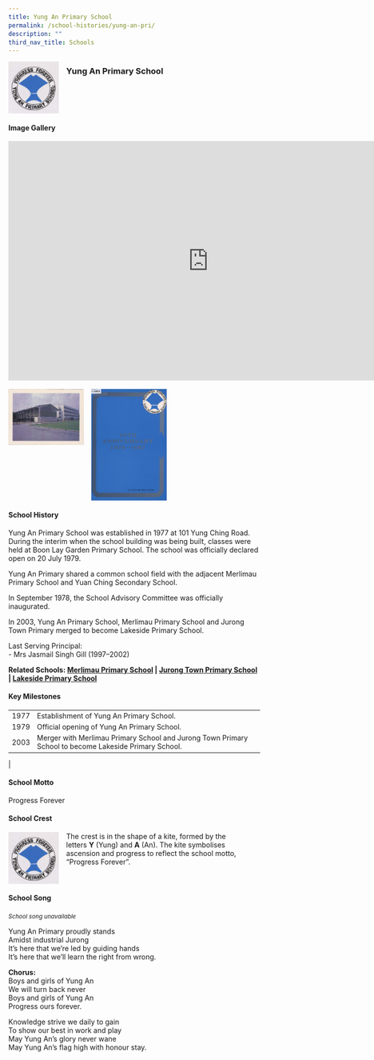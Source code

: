 ```yaml
---
title: Yung An Primary School
permalink: /school-histories/yung-an-pri/
description: ""
third_nav_title: Schools
---
```

<img align="left" style="width:20%;margin-right:15px;" src="/images/yunganpri1.png">

### **Yung An Primary School**

<br clear="left">

#### **Image Gallery**

<iframe src="https://docs.google.com/presentation/d/e/2PACX-1vQds-Jn96Y-uWgWxI0ZElL5-95Or44IQTOPmG06wMSzE7zVFrdeBOf_9cyjas4jpGKT05WDl_G1QP8W/embed?start=false&amp;loop=true&amp;delayms=5000" frameborder="0" width="800" height="479" allowfullscreen="true"></iframe>

<p><a href="https://staging.d1yxymztqoj7qn.amplifyapp.com/images/yunganpri2.jpg">  
<img align="left" style="width:30%;margin-right:15px;" src="/images/yunganpri2.jpg">
</a></p>

<p><a href="https://staging.d1yxymztqoj7qn.amplifyapp.com/images/yunganpri3.jpg">  
<img align="left" style="width:30%;margin-right:15px;" src="/images/yunganpri3.jpg">
</a></p>

<br clear="left">

#### **School History**
Yung An Primary School was established in 1977 at 101 Yung Ching Road. During the interim when the school building was being built, classes were held at Boon Lay Garden Primary School. The school was officially declared open on 20 July 1979.

Yung An Primary shared a common school field with the adjacent Merlimau Primary School and Yuan Ching Secondary School.

In September 1978, the School Advisory Committee was officially inaugurated.

In 2003, Yung An Primary School, Merlimau Primary School and Jurong Town Primary merged to become Lakeside Primary School.

Last Serving Principal:<br>
\- Mrs Jasmail Singh Gill (1997–2002)

**Related Schools: [Merlimau Primary School](https://staging.d1yxymztqoj7qn.amplifyapp.com/school-histories/merlimau-pri/) | [Jurong Town Primary School](https://staging.d1yxymztqoj7qn.amplifyapp.com/school-histories/jurong-town-pri/) | [Lakeside Primary School](https://staging.d1yxymztqoj7qn.amplifyapp.com/school-histories/lakeside-pri/)**

#### **Key Milestones**

|  |  |
|:---:|---|
| 1977 | Establishment of Yung An Primary School. |
| 1979 | Official opening of Yung An Primary School. |
| 2003 | Merger with Merlimau Primary School and Jurong Town Primary School to become Lakeside Primary School. |
|

#### **School Motto**
Progress Forever

#### **School Crest**
<img align="left" style="width:20%;margin-right:15px;" src="/images/yunganpri1.png">

The crest is in the shape of a kite, formed by the letters&nbsp;**Y**&nbsp;(Yung) and&nbsp;**A**&nbsp;(An). The kite symbolises ascension and progress to reflect the school motto, “Progress Forever”.

<br clear="left">

#### **School Song**
<small>*School song unavailable*</small>

Yung An Primary proudly stands<br>
Amidst industrial Jurong<br>
It’s here that we’re led by guiding hands<br>
It’s here that we’ll learn the right from wrong.

**Chorus:**<br>
Boys and girls of Yung An<br>
We will turn back never<br>
Boys and girls of Yung An<br>
Progress ours forever.

Knowledge strive we daily to gain<br>
To show our best in work and play<br>
May Yung An’s glory never wane<br>
May Yung An’s flag high with honour stay.